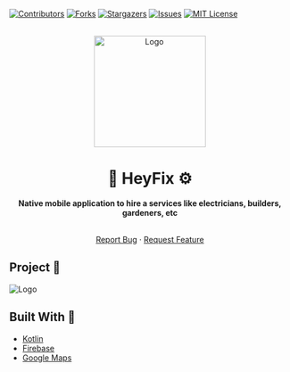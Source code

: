 [![Contributors][contributors-shield]][contributors-url]
[![Forks][forks-shield]][forks-url]
[![Stargazers][stars-shield]][stars-url]
[![Issues][issues-shield]][issues-url]
[![MIT License][license-shield]][license-url]

<div align="center">
  <br>
  <img alt="Logo" src="https://raw.githubusercontent.com/ThePandaDevs/HeyFix-Client/master/app/src/main/res/drawable/logo.png" width="200px">
  <h1> 📱 <strong> HeyFix </strong> ⚙️ </h1>
  <strong>Native mobile application to hire a services like electricians, builders, gardeners, etc</strong>
</div>
<br>

 <p align="center">
    <a href="https://github.com/ThePandaDevs/HeyFix-Client/issues">Report Bug</a>
    ·
    <a href="https://github.com/ThePandaDevs/HeyFix-Client/issues">Request Feature</a>
</p>

## Project 📌

 <img alt="Logo" src="https://raw.githubusercontent.com/ThePandaDevs/HeyFix-Client/master/app/src/main/res/drawable/mockup.png?token=GHSAT0AAAAAABYJP3TKQHTX4QHQRH4LRSHEY47VB3A">

## Built With 🚧

-   [Kotlin](https://kotlinlang.org/)
-   [Firebase](https://firebase.google.com/)
-   [Google Maps](https://www.google.com.mx/maps/preview)

[contributors-shield]: https://img.shields.io/github/contributors/ThePandaDevs/HeyFix-Client.svg?style=for-the-badge&logo=counterstrike&color=3558D5
[contributors-url]: https://github.com/ThePandaDevs/HeyFix-Client/graphs/contributors
[forks-shield]: https://img.shields.io/github/forks/ThePandaDevs/HeyFix-Client.svg?style=for-the-badge&logo=forestry&color=5935D5
[forks-url]: https://github.com/ThePandaDevs/HeyFix-Client/network/members
[stars-shield]: https://img.shields.io/github/stars/ThePandaDevs/HeyFix-Client.svg?style=for-the-badge&logo=riseup&color=5935D5
[stars-url]: https://github.com/ThePandaDevs/HeyFix-Client/stargazers
[issues-shield]: https://img.shields.io/github/issues/ThePandaDevs/HeyFix-Client.svg?style=for-the-badge&logo=stardock&color=3558D5
[issues-url]: https://github.com/ThePandaDevs/HeyFix-Client/issues
[license-shield]: https://img.shields.io/github/license/ThePandaDevs/HeyFix-Client.svg?style=for-the-badge&logo=wikidata&color=E6E2E2
[license-url]: https://github.com/ThePandaDevs/HeyFix-Client/blob/master/LICENSE.txt